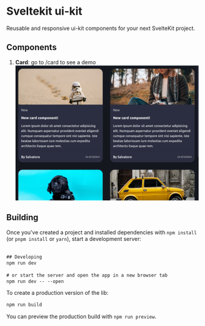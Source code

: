 # Sveltekit ui-kit

Reusable and responsive ui-kit components for your next SvelteKit project. 

## Components

1. **Card**: go to /card to see a demo ![Screenshot](static/demo/card/img.png)


## Building
Once you've created a project and installed dependencies with `npm install` (or `pnpm install` or `yarn`), start a development server:
```

## Developing
npm run dev

# or start the server and open the app in a new browser tab
npm run dev -- --open
```

To create a production version of the lib:

```bash
npm run build
```

You can preview the production build with `npm run preview`.